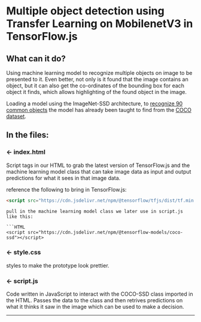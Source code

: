 # Multiple object detection using Transfer Learning on MobilenetV3 in TensorFlow.js

## What can it do?

Using machine learning model to recognize multiple objects on image to be presented to it. Even better, not only is it found that the image contains an object, but it can also get the co-ordinates of the bounding box for each object it finds, which allows highlighting of the found object in the image. 

Loading a model using the ImageNet-SSD architecture, to [recognize 90 common objects](https://github.com/tensorflow/tfjs-models/blob/master/coco-ssd/src/classes.ts) the model has already been taught to find from the [COCO dataset](http://cocodataset.org/#home).


## In the files:

### ← index.html

Script tags in our HTML to grab the latest version of TensorFlow.js and the machine learning model class that can take image data as input and output predictions for what it sees in that image data.

reference the following to bring in TensorFlow.js:

```HTML
<script src="https://cdn.jsdelivr.net/npm/@tensorflow/tfjs/dist/tf.min.js" type="text/javascript"></script>
```
```
pull in the machine learning model class we later use in script.js like this:

```HTML
<script src="https://cdn.jsdelivr.net/npm/@tensorflow-models/coco-ssd"></script>
```

### ← style.css

 styles to make the prototype look prettier.

### ← script.js

Code written in JavaScript to interact with the COCO-SSD class imported in the HTML. Passes the data to the class and then retrives predictions on what it thinks it saw in the image which can be used to make a decision. 

---
